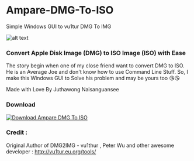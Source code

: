 # Ampare-DMG-To-ISO
Simple Windows GUI to vu1tur DMG To IMG


![alt text](https://i.imgur.com/cVJlGwy.jpg "Ampare DMG To ISO")

### Convert Apple Disk Image (DMG) to ISO Image (ISO) with Ease

The story begin when one of my close friend want to convert DMG to ISO. He is an Average Joe and don't know how to use Command Line Stuff. So, I make this Windows GUI to Solve his problem and may be yours too :kissing_heart::kissing_heart:


Made with Love By Juthawong Naisanguansee 

### Download
[![Download Ampare DMG To ISO](https://a.fsdn.com/con/app/sf-download-button)](https://sourceforge.net/projects/ampare-dmg-to-iso/files/latest/download)

### Credit :

Original Author of DMG2IMG - vu1thur , Peter Wu and other awesome developer :
http://vu1tur.eu.org/tools/

